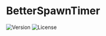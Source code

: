 # BetterSpawnTimer
![Version](https://img.shields.io/badge/version-1.0.0-blue)
![License](https://img.shields.io/badge/license-MIT-green)
